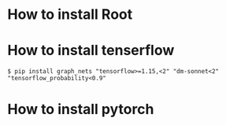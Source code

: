 # How to install Root

# How to install tenserflow
```shell
$ pip install graph_nets "tensorflow>=1.15,<2" "dm-sonnet<2" "tensorflow_probability<0.9"
```

# How to install pytorch
